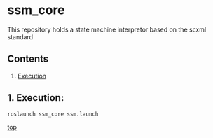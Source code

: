 # ssm_core
<a id="top"/> 

This repository holds a state machine interpretor based on the scxml standard

## Contents

1. <a href="#1--execution">Execution</a>


## 1. Execution: <a id="1--execution"/> 
```
roslaunch ssm_core ssm.launch 

```

<a href="#top">top</a>

